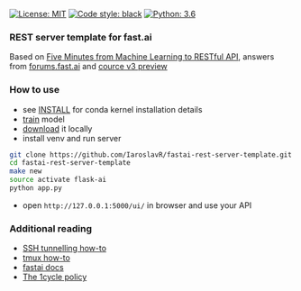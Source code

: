 <a href="https://github.com/IaroslavR/structlog-boilerplate/blob/master/LICENSE"><img alt="License: MIT" src="https://img.shields.io/badge/License-MIT-green.svg"></a> 
<a href="https://github.com/ambv/black"><img alt="Code style: black" src="https://img.shields.io/badge/code%20style-black-000000.svg"></a>
<a href="https://docs.python.org/3.6/"><img alt="Python: 3.6" src="https://upload.wikimedia.org/wikipedia/commons/3/34/Blue_Python_3.6_Shield_Badge.svg"></a>


### REST server template for fast.ai

Based on [Five Minutes from Machine Learning to RESTful API](https://jobs.zalando.com/tech/blog/connexion-zalando-open-source/?gh_src=4n3gxh1), answers from [forums.fast.ai](https://forums.fast.ai) and [cource v3 preview](https://github.com/fastai/course-v3/blob/master/nbs/dl1/lesson1-pets.ipynb)

### How to use
- see [INSTALL](INSTALL.md) for conda kernel installation details
- [train](notebooks/binary-classification-resnet34.ipynb) model
- [download](INSTALL.md#copy-models-fromto-local-machine) it locally
- install venv and run server
```bash
git clone https://github.com/IaroslavR/fastai-rest-server-template.git
cd fastai-rest-server-template
make new
source activate flask-ai
python app.py
```
- open `http://127.0.0.1:5000/ui/` in browser and use your API

### Additional reading
- [SSH tunnelling how-to](https://www.everythingcli.org/ssh-tunnelling-for-fun-and-profit-local-vs-remote/)
- [tmux how-to](https://github.com/reshamas/fastai_deeplearn_part1/blob/master/tools/tmux.md#section-c)
- [fastai docs](https://docs.fast.ai/vision.html)
- [The 1cycle policy](https://sgugger.github.io/the-1cycle-policy.html)

